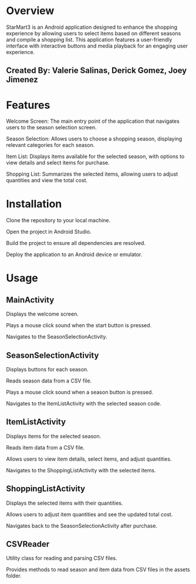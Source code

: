 # Overview
StarMart3 is an Android application designed to enhance the shopping experience by allowing users to select items based on different seasons and compile a shopping list. This application features a user-friendly interface with interactive buttons and media playback for an engaging user experience.

## Created By: Valerie Salinas, Derick Gomez, Joey Jimenez

# Features
Welcome Screen: The main entry point of the application that navigates users to the season selection screen.

Season Selection: Allows users to choose a shopping season, displaying relevant categories for each season.

Item List: Displays items available for the selected season, with options to view details and select items for purchase.

Shopping List: Summarizes the selected items, allowing users to adjust quantities and view the total cost.


# Installation

Clone the repository to your local machine.

Open the project in Android Studio.

Build the project to ensure all dependencies are resolved.

Deploy the application to an Android device or emulator.


# Usage

## MainActivity

Displays the welcome screen.

Plays a mouse click sound when the start button is pressed.

Navigates to the SeasonSelectionActivity.


## SeasonSelectionActivity
Displays buttons for each season.

Reads season data from a CSV file.

Plays a mouse click sound when a season button is pressed.

Navigates to the ItemListActivity with the selected season code.


## ItemListActivity
Displays items for the selected season.

Reads item data from a CSV file.

Allows users to view item details, select items, and adjust quantities.

Navigates to the ShoppingListActivity with the selected items.


## ShoppingListActivity

Displays the selected items with their quantities.

Allows users to adjust item quantities and see the updated total cost.

Navigates back to the SeasonSelectionActivity after purchase.


## CSVReader

Utility class for reading and parsing CSV files.

Provides methods to read season and item data from CSV files in the assets folder.
